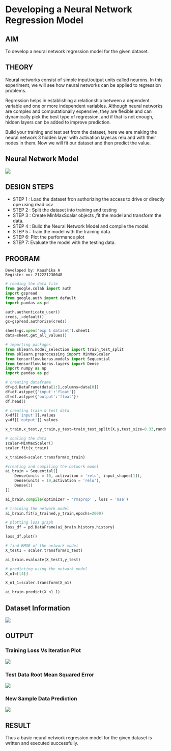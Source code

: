 # Developing a Neural Network Regression Model

## AIM

To develop a neural network regression model for the given dataset.

## THEORY

Neural networks consist of simple input/output units called neurons. In this experiment, we will see how neural networks can be applied to regression problems.

Regression helps in establishing a relationship between a dependent variable and one or more independent variables. Although neural networks are complex and computationally expensive, they are flexible and can dynamically pick the best type of regression, and if that is not enough, hidden layers can be added to improve prediction.

Build your training and test set from the dataset, here we are making the neural network 3 hidden layer with activation layer.as relu and with their nodes in them. Now we will fit our dataset and then predict the value.

## Neural Network Model

![](network%20model.PNG)

## DESIGN STEPS

- STEP 1 : Load the dataset fron authorizing the access to drive or directly ope using read.csv
- STEP 2 : Split the dataset into training and testing
- STEP 3 : Create MinMaxScalar objects ,fit the model and transform the data.
- STEP 4 : Build the Neural Network Model and compile the model.
-  STEP 5 : Train the model with the training data.
- STEP 6: Plot the performance plot
- STEP 7: Evaluate the model with the testing data.

## PROGRAM
```
Developed by: Kaushika A
Register no: 212221230048
```
```python
# reading the data file
from google.colab import auth
import gspread
from google.auth import default
import pandas as pd

auth.authenticate_user()
creds,_=default()
gc=gspread.authorize(creds)

sheet=gc.open('exp 1 dataset').sheet1
data=sheet.get_all_values()
```
```python
# importing packages
from sklearn.model_selection import train_test_split
from sklearn.preprocessing import MinMaxScaler
from tensorflow.keras.models import Sequential
from tensorflow.keras.layers import Dense
import numpy as np
import pandas as pd
```
```python
# creating dataframe
df=pd.DataFrame(data[1:],columns=data[0])
df=df.astype({'input':'float'})
df=df.astype({'output':'float'})
df.head()
```
```python
# creating train & test data
X=df[['input']].values
y=df[['output']].values

x_train,x_test,y_train,y_test=train_test_split(X,y,test_size=0.33,random_state=33)
```
```python
# scaling the data
scaler=MinMaxScaler()
scaler.fit(x_train)

x_trained=scaler.transform(x_train)
```
```python
#creating and compiling the network model
ai_brain = Sequential([
    Dense(units = 10, activation = 'relu', input_shape=[1]),
    Dense(units = 19,activation = 'relu'),
    Dense(1)
])

ai_brain.compile(optimizer = 'rmsprop' , loss = 'mse')
```
```python
# training the network model
ai_brain.fit(x_trained,y_train,epochs=2000)
```
```python
# plotting loss graph
loss_df = pd.DataFrame(ai_brain.history.history)

loss_df.plot()
```
```python
# find RMSE of the network model
X_test1 = scaler.transform(x_test)

ai_brain.evaluate(X_test1,y_test)
```
```python
# predicting using the network model
X_n1=[[4]]

X_n1_1=scaler.transform(X_n1)

ai_brain.predict(X_n1_1)
```


## Dataset Information

![](dataset.PNG)

## OUTPUT

### Training Loss Vs Iteration Plot

![](plot.png)

### Test Data Root Mean Squared Error

![](1.PNG)

### New Sample Data Prediction

![](2.PNG)

## RESULT
Thus a basic neural network regression model for the given dataset is written and executed successfully.